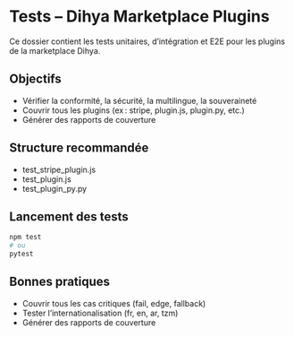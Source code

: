 # Tests – Dihya Marketplace Plugins

Ce dossier contient les tests unitaires, d’intégration et E2E pour les plugins de la marketplace Dihya.

## Objectifs
- Vérifier la conformité, la sécurité, la multilingue, la souveraineté
- Couvrir tous les plugins (ex : stripe, plugin.js, plugin.py, etc.)
- Générer des rapports de couverture

## Structure recommandée
- test_stripe_plugin.js
- test_plugin.js
- test_plugin_py.py

## Lancement des tests

```bash
npm test
# ou
pytest
```

## Bonnes pratiques
- Couvrir tous les cas critiques (fail, edge, fallback)
- Tester l’internationalisation (fr, en, ar, tzm)
- Générer des rapports de couverture
